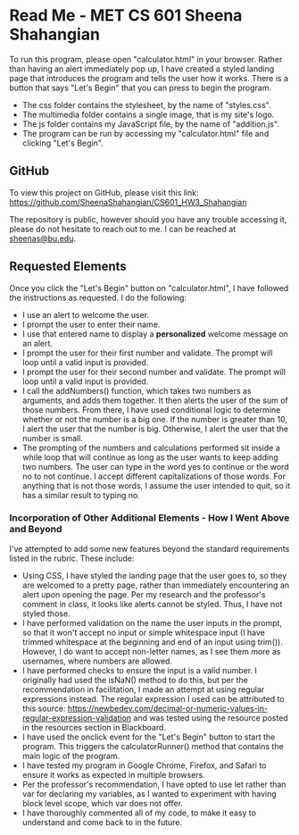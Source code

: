 # Read Me - MET CS 601 Sheena Shahangian

To run this program, please open "calculator.html" in your browser. Rather than having an alert immediately pop up, I have created a styled landing page that introduces the program and tells the user how it works. There is a button that says "Let's Begin" that you can press to begin the program.

* The css folder contains the stylesheet, by the name of "styles.css".
* The multimedia folder contains a single image, that is my site's logo.
* The js folder contains my JavaScript file, by the name of "addition.js".
* The program can be run by accessing my "calculator.html" file and clicking "Let's Begin".


## GitHub

To view this project on GitHub, please visit this link: https://github.com/SheenaShahangian/CS601_HW3_Shahangian

The repository is public, however should you have any trouble accessing it, please do not hesitate to reach out to me. I can be reached at sheenas@bu.edu.


## Requested Elements

Once you click the "Let's Begin" button on "calculator.html", I have followed the instructions as requested. I do the following:

*  I use an alert to welcome the user. 
* I prompt the user to enter their name.
* I use that entered name to display a **personalized** welcome message on an alert.
* I prompt the user for their first number and validate. The prompt will loop until a valid input is provided.
* I prompt the user for their second number and validate. The prompt will loop until a valid input is provided.
* I call the addNumbers() function, which takes two numbers as arguments, and adds them together. It then alerts the user of the sum of those numbers. From there, I have used conditional logic to determine whether or not the number is a big one. If the number is greater than 10, I alert the user that the number is big. Otherwise, I alert the user that the number is small.
* The prompting of the numbers and calculations performed sit inside a while loop that will continue as long as the user wants to keep adding two numbers. The user can type in the word yes to continue or the word no to not continue. I accept different capitalizations of those words. For anything that is not those words, I assume the user intended to quit, so it has a similar result to typing no.

### Incorporation of Other Additional Elements - How I Went Above and Beyond

I've attempted to add some new features beyond the standard requirements listed in the rubric. These include: 
* Using CSS, I have styled the landing page that the user goes to, so they are welcomed to a pretty page, rather than immediately encountering an alert upon opening the page. Per my research and the professor's comment in class, it looks like alerts cannot be styled. Thus, I have not styled those.
* I have performed validation on the name the user inputs in the prompt, so that it won't accept no input or simple whitespace input (I have trimmed whitespace at the beginning and end of an input using trim()). However, I do want to accept non-letter names, as I see them more as usernames, where numbers are allowed.
* I have performed checks to ensure the input is a valid number. I originally had used the isNaN() method to do this, but per the recommendation in facilitation, I made an attempt at using regular expressions instead. The regular expression I used can be attributed to this source: https://newbedev.com/decimal-or-numeric-values-in-regular-expression-validation and was tested using the resource posted in the resources section in Blackboard.
* I have used the onclick event for the "Let's Begin" button to start the program. This triggers the calculatorRunner() method that contains the main logic of the program.
* I have tested my program in Google Chrome, Firefox, and Safari to ensure it works as expected in multiple browsers.
* Per the professor's recommendation, I have opted to use let rather than var for declaring my variables, as I wanted to experiment with having block level scope, which var does not offer.
* I have thoroughly commented all of my code, to make it easy to understand and come back to in the future.